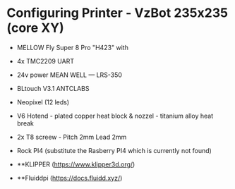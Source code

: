 # Configuring Printer - VzBot 235x235 (core XY)

- MELLOW Fly Super 8 Pro "H423" with
- 4x TMC2209 UART
- 24v power MEAN WELL — LRS-350
- BLtouch V3.1 ANTCLABS
- Neopixel (12 leds)
- V6 Hotend - plated copper heat block & nozzel - titanium alloy heat break 
- 2x T8 screew - Pitch 2mm Lead 2mm

- Rock PI4 (substitute the Rasberry PI4 which is currently not found)

- **KLIPPER (https://www.klipper3d.org/)
- **Fluiddpi (https://docs.fluidd.xyz/)
